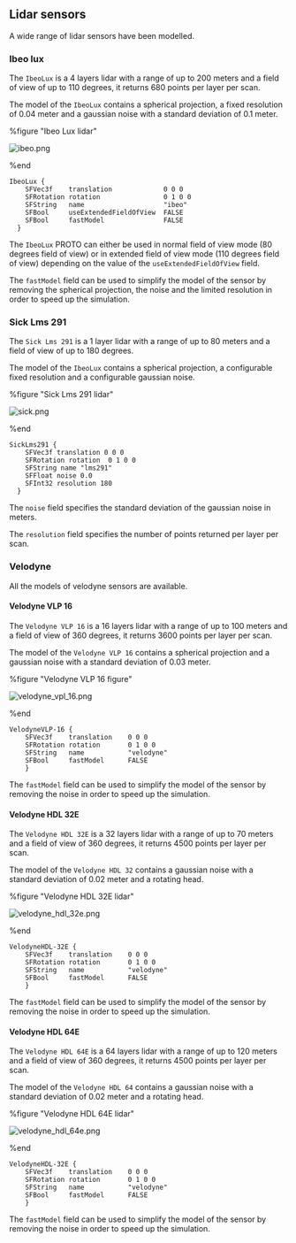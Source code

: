 ## Lidar sensors

A wide range of lidar sensors have been modelled.

### Ibeo lux

The `IbeoLux` is a 4 layers lidar with a range of up to 200 meters and a field
of view of up to 110 degrees, it returns 680 points per layer per scan.

The model of the `IbeoLux` contains a spherical projection, a fixed resolution
of 0.04 meter and a gaussian noise with a standard deviation of 0.1 meter.

%figure "Ibeo Lux lidar"

![ibeo.png](images/ibeo.png)

%end

```
IbeoLux {
    SFVec3f    translation             0 0 0
    SFRotation rotation                0 1 0 0
    SFString   name                    "ibeo"
    SFBool     useExtendedFieldOfView  FALSE
    SFBool     fastModel               FALSE
  }
```

The `IbeoLux` PROTO can either be used in normal field of view mode (80 degrees
field of view) or in extended field of view mode (110 degrees field of view)
depending on the value of the `useExtendedFieldOfView` field.

The `fastModel` field can be used to simplify the model of the sensor by
removing the spherical projection, the noise and the limited resolution in order
to speed up the simulation.

### Sick Lms 291

The `Sick Lms 291` is a 1 layer lidar with a range of up to 80 meters and a
field of view of up to 180 degrees.

The model of the `IbeoLux` contains a spherical projection, a configurable fixed
resolution and a configurable gaussian noise.

%figure "Sick Lms 291 lidar"

![sick.png](images/sick.png)

%end

```
SickLms291 {
    SFVec3f translation 0 0 0
    SFRotation rotation  0 1 0 0
    SFString name "lms291"
    SFFloat noise 0.0
    SFInt32 resolution 180
  }
```

The `noise` field specifies the standard deviation of the gaussian noise in
meters.

The `resolution` field specifies the number of points returned per layer per
scan.

### Velodyne

All the models of velodyne sensors are available.

#### Velodyne VLP 16

The `Velodyne VLP 16` is a 16 layers lidar with a range of up to 100 meters and
a field of view of 360 degrees, it returns 3600 points per layer per scan.

The model of the `Velodyne VLP 16` contains a spherical projection and a
gaussian noise with a standard deviation of 0.03 meter.

%figure "Velodyne VLP 16 figure"

![velodyne_vpl_16.png](images/velodyne_vpl_16.png)

%end

```
VelodyneVLP-16 {
    SFVec3f    translation    0 0 0
    SFRotation rotation       0 1 0 0
    SFString   name           "velodyne"
    SFBool     fastModel      FALSE
    }
```

The `fastModel` field can be used to simplify the model of the sensor by
removing the noise in order to speed up the simulation.

#### Velodyne HDL 32E

The `Velodyne HDL 32E` is a 32 layers lidar with a range of up to 70 meters and
a field of view of 360 degrees, it returns 4500 points per layer per scan.

The model of the `Velodyne HDL 32` contains a gaussian noise with a standard
deviation of 0.02 meter and a rotating head.

%figure "Velodyne HDL 32E lidar"

![velodyne_hdl_32e.png](images/velodyne_hdl_32e.png)

%end

```
VelodyneHDL-32E {
    SFVec3f    translation    0 0 0
    SFRotation rotation       0 1 0 0
    SFString   name           "velodyne"
    SFBool     fastModel      FALSE
    }
```

The `fastModel` field can be used to simplify the model of the sensor by
removing the noise in order to speed up the simulation.

#### Velodyne HDL 64E

The `Velodyne HDL 64E` is a 64 layers lidar with a range of up to 120 meters and
a field of view of 360 degrees, it returns 4500 points per layer per scan.

The model of the `Velodyne HDL 64` contains a gaussian noise with a standard
deviation of 0.02 meter and a rotating head.

%figure "Velodyne HDL 64E lidar"

![velodyne_hdl_64e.png](images/velodyne_hdl_64e.png)

%end

```
VelodyneHDL-32E {
    SFVec3f    translation    0 0 0
    SFRotation rotation       0 1 0 0
    SFString   name           "velodyne"
    SFBool     fastModel      FALSE
    }
```

The `fastModel` field can be used to simplify the model of the sensor by
removing the noise in order to speed up the simulation.

